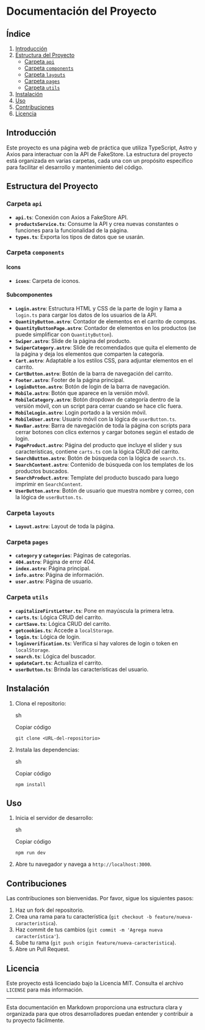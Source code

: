 # Documentación del Proyecto

## Índice

1.  [Introducción](#introducci%C3%B3n)
2.  [Estructura del Proyecto](#estructura-del-proyecto)
    -   [Carpeta `api`](#carpeta-api)
    -   [Carpeta `components`](#carpeta-components)
    -   [Carpeta `layouts`](#carpeta-layouts)
    -   [Carpeta `pages`](#carpeta-pages)
    -   [Carpeta `utils`](#carpeta-utils)
3.  [Instalación](#instalaci%C3%B3n)
4.  [Uso](#uso)
5.  [Contribuciones](#contribuciones)
6.  [Licencia](#licencia)

## Introducción

Este proyecto es una página web de práctica que utiliza TypeScript, Astro y Axios para interactuar con la API de FakeStore. La estructura del proyecto está organizada en varias carpetas, cada una con un propósito específico para facilitar el desarrollo y mantenimiento del código.

## Estructura del Proyecto

### Carpeta `api`

-   **`api.ts`**: Conexión con Axios a FakeStore API.
-   **`productsService.ts`**: Consume la API y crea nuevas constantes o funciones para la funcionalidad de la página.
-   **`types.ts`**: Exporta los tipos de datos que se usarán.

### Carpeta `components`

#### Icons

-   **`icons`**: Carpeta de iconos.

#### Subcomponentes

-   **`Login.astro`**: Estructura HTML y CSS de la parte de login y llama a `login.ts` para cargar los datos de los usuarios de la API.
-   **`QuantityButton.astro`**: Contador de elementos en el carrito de compras.
-   **`QuantityButtonPage.astro`**: Contador de elementos en los productos (se puede simplificar con `QuantityButton`).
-   **`Swiper.astro`**: Slide de la página del producto.
-   **`SwiperCategory.astro`**: Slide de recomendados que quita el elemento de la página y deja los elementos que comparten la categoría.
-   **`Cart.astro`**: Adaptable a los estilos CSS, para adjuntar elementos en el carrito.
-   **`CartButton.astro`**: Botón de la barra de navegación del carrito.
-   **`Footer.astro`**: Footer de la página principal.
-   **`LoginButton.astro`**: Botón de login de la barra de navegación.
-   **`Mobile.astro`**: Botón que aparece en la versión móvil.
-   **`MobileCategory.astro`**: Botón dropdown de categoría dentro de la versión móvil, con un script para cerrar cuando se hace clic fuera.
-   **`MobileLogin.astro`**: Login portado a la versión móvil.
-   **`MobileUser.astro`**: Usuario móvil con la lógica de `userButton.ts`.
-   **`NavBar.astro`**: Barra de navegación de toda la página con scripts para cerrar botones con clics externos y cargar botones según el estado de login.
-   **`PageProduct.astro`**: Página del producto que incluye el slider y sus características, contiene `carts.ts` con la lógica CRUD del carrito.
-   **`SearchButton.astro`**: Botón de búsqueda con la lógica de `search.ts`.
-   **`SearchContent.astro`**: Contenido de búsqueda con los templates de los productos buscados.
-   **`SearchProduct.astro`**: Template del producto buscado para luego imprimir en `SearchContent`.
-   **`UserButton.astro`**: Botón de usuario que muestra nombre y correo, con la lógica de `userButton.ts`.

### Carpeta `layouts`

-   **`Layout.astro`**: Layout de toda la página.

### Carpeta `pages`

-   **`category` y `categories`**: Páginas de categorías.
-   **`404.astro`**: Página de error 404.
-   **`index.astro`**: Página principal.
-   **`info.astro`**: Página de información.
-   **`user.astro`**: Página de usuario.

### Carpeta `utils`

-   **`capitalizeFirstLetter.ts`**: Pone en mayúscula la primera letra.
-   **`carts.ts`**: Lógica CRUD del carrito.
-   **`cartSave.ts`**: Lógica CRUD del carrito.
-   **`getcookies.ts`**: Accede a `localStorage`.
-   **`login.ts`**: Lógica de login.
-   **`loginverification.ts`**: Verifica si hay valores de login o token en `localStorage`.
-   **`search.ts`**: Lógica del buscador.
-   **`updateCart.ts`**: Actualiza el carrito.
-   **`userButton.ts`**: Brinda las características del usuario.

## Instalación

1.  Clona el repositorio:
    
    sh
    
    Copiar código
    
    `git clone <URL-del-repositorio>` 
    
2.  Instala las dependencias:
    
    sh
    
    Copiar código
    
    `npm install` 
    

## Uso

1.  Inicia el servidor de desarrollo:
    
    sh
    
    Copiar código
    
    `npm run dev` 
    
2.  Abre tu navegador y navega a `http://localhost:3000`.

## Contribuciones

Las contribuciones son bienvenidas. Por favor, sigue los siguientes pasos:

1.  Haz un fork del repositorio.
2.  Crea una rama para tu característica (`git checkout -b feature/nueva-caracteristica`).
3.  Haz commit de tus cambios (`git commit -m 'Agrega nueva característica'`).
4.  Sube tu rama (`git push origin feature/nueva-caracteristica`).
5.  Abre un Pull Request.

## Licencia

Este proyecto está licenciado bajo la Licencia MIT. Consulta el archivo `LICENSE` para más información.

----------

Esta documentación en Markdown proporciona una estructura clara y organizada para que otros desarrolladores puedan entender y contribuir a tu proyecto fácilmente.
